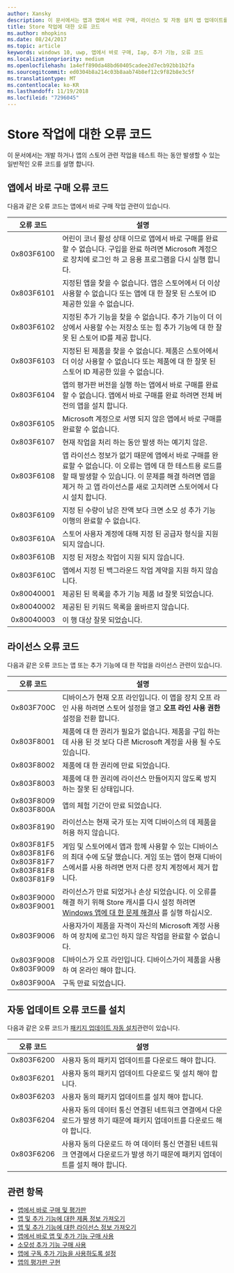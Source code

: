 ```yaml
---
author: Xansky
description: 이 문서에서는 앱과 앱에서 바로 구매, 라이선스 및 자동 설치 앱 업데이트를 포함 하 여 추가 기능에 대 한 스토어 작업에 대 한 일반적인 오류 코드를 설명 합니다.
title: Store 작업에 대한 오류 코드
ms.author: mhopkins
ms.date: 08/24/2017
ms.topic: article
keywords: windows 10, uwp, 앱에서 바로 구매, Iap, 추가 기능, 오류 코드
ms.localizationpriority: medium
ms.openlocfilehash: 1a4eff890da48bd60405cadee2d7ecb92bb1b2fa
ms.sourcegitcommit: ed0304b8a214c03b8aab74b8ef12c9f82b8e3c5f
ms.translationtype: MT
ms.contentlocale: ko-KR
ms.lasthandoff: 11/19/2018
ms.locfileid: "7296045"
---
```

# <a name="error-codes-for-store-operations"></a>Store 작업에 대한 오류 코드

<!-- confirm whether symbolic names are defined for app developers, or do they just handle direct error code values -->

이 문서에서는 개발 하거나 앱의 스토어 관련 작업을 테스트 하는 동안 발생할 수 있는 일반적인 오류 코드를 설명 합니다.

## <a name="in-app-purchase-error-codes"></a>앱에서 바로 구매 오류 코드

다음과 같은 오류 코드는 앱에서 바로 구매 작업 관련이 있습니다.

|  오류 코드  |  설명  |
|--------------|---------------|
| 0x803F6100   | 어린이 코너 활성 상태 이므로 앱에서 바로 구매를 완료할 수 없습니다. 구입을 완료 하려면 Microsoft 계정으로 장치에 로그인 하 고 응용 프로그램을 다시 실행 합니다.               |
| 0x803F6101   | 지정된 앱을 찾을 수 없습니다. 앱은 스토어에서 더 이상 사용할 수 없습니다 또는 앱에 대 한 잘못 된 스토어 ID 제공한 있을 수 없습니다.     |
| 0x803F6102   | 지정된 추가 기능을 찾을 수 없습니다. 추가 기능이 더 이상에서 사용할 수는 저장소 또는 힘 추가 기능에 대 한 잘못 된 스토어 ID를 제공 합니다.                                               |
| 0x803F6103   | 지정된 된 제품을 찾을 수 없습니다. 제품은 스토어에서 더 이상 사용할 수 없습니다 또는 제품에 대 한 잘못 된 스토어 ID 제공한 있을 수 없습니다.                                          |
| 0x803F6104   | 앱의 평가판 버전을 실행 하는 앱에서 바로 구매를 완료할 수 없습니다. 앱에서 바로 구매를 완료 하려면 전체 버전의 앱을 설치 합니다.               |
| 0x803F6105   | Microsoft 계정으로 서명 되지 않은 앱에서 바로 구매를 완료할 수 없습니다.                                              |
| 0x803F6107   | 현재 작업을 처리 하는 동안 발생 하는 예기치 않은.                                             |
| 0x803F6108   | 앱 라이선스 정보가 없기 때문에 앱에서 바로 구매를 완료할 수 없습니다. 이 오류는 앱에 대 한 테스트용 로드를 할 때 발생할 수 있습니다. 이 문제를 해결 하려면 앱을 제거 하 고 앱 라이선스를 새로 고치려면 스토어에서 다시 설치 합니다.                                          |
| 0x803F6109   | 지정 된 수량이 남은 잔액 보다 크면 소모 성 추가 기능 이행의 완료할 수 없습니다.        |
| 0x803F610A   | 스토어 사용자 계정에 대해 지정 된 공급자 형식을 지원 되지 않습니다.                                            |
| 0x803F610B   | 지정 된 저장소 작업이 지원 되지 않습니다.                                             |
| 0x803F610C   | 앱에서 지정 된 백그라운드 작업 계약을 지원 하지 않습니다.                                             |
| 0x80040001   | 제공된 된 목록을 추가 기능 제품 Id 잘못 되었습니다.                        |
| 0x80040002   | 제공된 된 키워드 목록을 올바르지 않습니다.                   |
| 0x80040003   | 이 행 대상 잘못 되었습니다.                       |

## <a name="licensing-error-codes"></a>라이선스 오류 코드

다음과 같은 오류 코드는 앱 또는 추가 기능에 대 한 작업을 라이선스 관련이 있습니다.

|  오류 코드  |  설명  |
|--------------|---------------|
| 0x803F700C   | 디바이스가 현재 오프 라인입니다. 이 앱을 장치 오프 라인 사용 하려면 스토어 설정을 열고 **오프 라인 사용 권한** 설정을 전환 합니다.            |
| 0x803F8001   | 제품에 대 한 권리가 필요가 없습니다. 제품을 구입 하는 데 사용 된 것 보다 다른 Microsoft 계정을 사용 될 수도 있습니다.           |
| 0x803F8002   | 제품에 대 한 권리에 만료 되었습니다.           |
| 0x803F8003   | 제품에 대 한 권리에 라이선스 만들어지지 않도록 방지 하는 잘못 된 상태입니다.   |
| 0x803F8009<br/>0x803F800A   | 앱의 체험 기간이 만료 되었습니다.   |
| 0x803F8190   |  라이선스는 현재 국가 또는 지역 디바이스의 데 제품을 허용 하지 않습니다.  |
| 0x803F81F5<br/>0x803F81F6<br/>0x803F81F7<br/>0x803F81F8<br/>0x803F81F9   |  게임 및 스토어에서 앱과 함께 사용할 수 있는 디바이스의 최대 수에 도달 했습니다. 게임 또는 앱이 현재 디바이스에서를 사용 하려면 먼저 다른 장치 계정에서 제거 합니다.  |
| 0x803F9000<br/>0x803F9001    |  라이선스가 만료 되었거나 손상 되었습니다. 이 오류를 해결 하기 위해 Store 캐시를 다시 설정 하려면 [Windows 앱에 대 한 문제 해결사](https://support.microsoft.com/help/4027498/windows-run-the-troubleshooter-for-windows-apps) 를 실행 하십시오.     |
| 0x803F9006    |  사용자가이 제품을 자격이 자신의 Microsoft 계정 사용 하 여 장치에 로그인 하지 않은 작업을 완료할 수 없습니다.            |
| 0x803F9008<br/>0x803F9009    |  디바이스가 오프 라인입니다. 디바이스가이 제품을 사용 하 여 온라인 해야 합니다.            |
| 0x803F900A    |  구독 만료 되었습니다.            |


## <a name="self-install-update-error-codes"></a>자동 업데이트 오류 코드를 설치

다음과 같은 오류 코드가 [패키지 업데이트 자동 설치](../packaging/self-install-package-updates.md)관련이 있습니다.

|  오류 코드  |  설명  |
|--------------|---------------|
| 0x803F6200   | 사용자 동의 패키지 업데이트를 다운로드 해야 합니다.               |
| 0x803F6201   | 사용자 동의 패키지 업데이트 다운로드 및 설치 해야 합니다.                                                  |
| 0x803F6203   | 사용자 동의 패키지 업데이트를 설치 해야 합니다.                                         |
| 0x803F6204   | 사용자 동의 데이터 통신 연결된 네트워크 연결에서 다운로드가 발생 하기 때문에 패키지 업데이트를 다운로드 해야 합니다.                                             |
| 0x803F6206   | 사용자 동의 다운로드 하 여 데이터 통신 연결된 네트워크 연결에서 다운로드가 발생 하기 때문에 패키지 업데이트를 설치 해야 합니다.     |


## <a name="related-topics"></a>관련 항목

* [앱에서 바로 구매 및 평가판](in-app-purchases-and-trials.md)
* [앱 및 추가 기능에 대한 제품 정보 가져오기](get-product-info-for-apps-and-add-ons.md)
* [앱 및 추가 기능에 대한 라이선스 정보 가져오기](get-license-info-for-apps-and-add-ons.md)
* [앱에서 바로 앱 및 추가 기능 구매 사용](enable-in-app-purchases-of-apps-and-add-ons.md)
* [소모성 추가 기능 구매 사용](enable-consumable-add-on-purchases.md)
* [앱에 구독 추가 기능을 사용하도록 설정](enable-subscription-add-ons-for-your-app.md)
* [앱의 평가판 구현](implement-a-trial-version-of-your-app.md)
